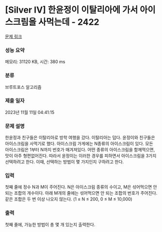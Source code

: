 # [Silver IV] 한윤정이 이탈리아에 가서 아이스크림을 사먹는데 - 2422 

[문제 링크](https://www.acmicpc.net/problem/2422) 

### 성능 요약

메모리: 31120 KB, 시간: 380 ms

### 분류

브루트포스 알고리즘

### 제출 일자

2023년 11월 11일 04:41:15

### 문제 설명

<p>한윤정과 친구들은 이탈리아로 방학 여행을 갔다. 이탈리아는 덥다. 윤정이와 친구들은 아이스크림을 사먹기로 했다. 아이스크림 가게에는 N종류의 아이스크림이 있다. 모든 아이스크림은 1부터 N까지 번호가 매겨져있다. 어떤 종류의 아이스크림을 함께먹으면, 맛이 아주 형편없어진다. 따라서 윤정이는 이러한 경우를 피하면서 아이스크림을 3가지 선택하려고 한다. 이때, 선택하는 방법이 몇 가지인지 구하려고 한다.</p>

### 입력 

 <p>첫째 줄에 정수 N과 M이 주어진다. N은 아이스크림 종류의 수이고, M은 섞어먹으면 안 되는 조합의 개수이다. 아래 M개의 줄에는 섞어먹으면 안 되는 조합의 번호가 주어진다. 같은 조합은 두 번 이상 나오지 않는다. (1 ≤ N ≤ 200, 0 ≤ M ≤ 10,000)</p>

### 출력 

 <p>첫째 줄에, 가능한 방법이 총 몇 개 있는지 출력한다.</p>


